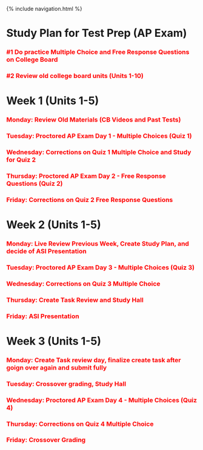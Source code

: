 {% include navigation.html %}

# Study Plan for Test Prep (AP Exam)

### <span style="color: red"> #1 Do practice Multiple Choice and Free Response Questions on College Board </span>
### <span style="color: red"> #2 Review old college board units (Units 1-10) </span>


# Week 1 (Units 1-5)

### <span style="color: red"> Monday: Review Old Materials (CB Videos and Past Tests) </span>

### <span style="color: red"> Tuesday: Proctored AP Exam Day 1 - Multiple Choices (Quiz 1) </span>

### <span style="color: red"> Wednesday: Corrections on Quiz 1 Multiple Choice and Study for Quiz 2 </span>

### <span style="color: red"> Thursday: Proctored AP Exam Day 2 - Free Response Questions (Quiz 2) </span>

### <span style="color: red"> Friday: Corrections on Quiz 2 Free Response Questions </span>

# Week 2 (Units 1-5)

### <span style="color: red"> Monday: Live Review Previous Week, Create Study Plan, and decide of ASI Presentation</span>

### <span style="color: red"> Tuesday: Proctored AP Exam Day 3 - Multiple Choices (Quiz 3) </span>

### <span style="color: red"> Wednesday: Corrections on Quiz 3 Multiple Choice </span>

### <span style="color: red"> Thursday: Create Task Review and Study Hall </span>

### <span style="color: red"> Friday: ASI Presentation </span>

# Week 3 (Units 1-5)

### <span style="color: red"> Monday: Create Task review day, finalize create task after goign over again and submit fully </span>

### <span style="color: red"> Tuesday: Crossover grading, Study Hall </span>

### <span style="color: red"> Wednesday: Proctored AP Exam Day 4 - Multiple Choices (Quiz 4) </span>

### <span style="color: red"> Thursday: Corrections on Quiz 4 Multiple Choice </span>

### <span style="color: red"> Friday: Crossover Grading </span>

